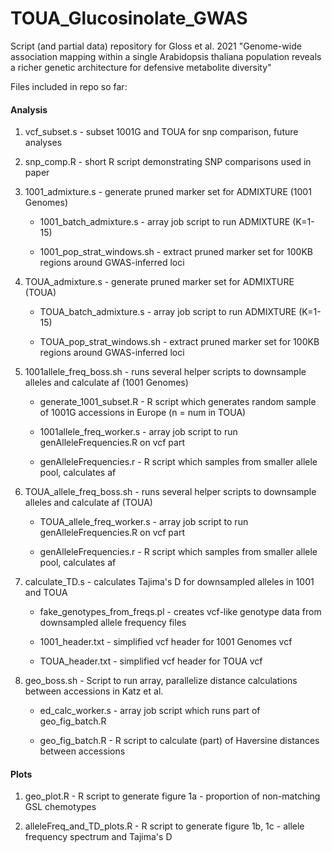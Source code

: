 # TOUA_Glucosinolate_GWAS

Script (and partial data) repository for Gloss et al. 2021 "Genome-wide association mapping within a single Arabidopsis thaliana population reveals a richer genetic architecture for defensive metabolite diversity"

Files included in repo so far:

#### Analysis 

1. vcf_subset.s - subset 1001G and TOUA for snp comparison, future analyses

2. snp_comp.R - short R script demonstrating SNP comparisons used in paper

3. 1001_admixture.s - generate pruned marker set for ADMIXTURE (1001 Genomes)

	- 1001_batch_admixture.s - array job script to run ADMIXTURE (K=1-15)

	- 1001_pop_strat_windows.sh - extract pruned marker set for 100KB regions around GWAS-inferred loci

4. TOUA_admixture.s - generate pruned marker set for ADMIXTURE (TOUA) 

	- TOUA_batch_admixture.s - array job script to run ADMIXTURE (K=1-15)

	- TOUA_pop_strat_windows.sh - extract pruned marker set for 100KB regions around GWAS-inferred loci

5. 1001allele_freq_boss.sh - runs several helper scripts to downsample alleles and calculate af (1001 Genomes)

	- generate_1001_subset.R - R script which generates random sample of 1001G accessions in Europe (n = num in TOUA)
	
	- 1001allele_freq_worker.s - array job script to run genAlleleFrequencies.R on vcf part

	- genAlleleFrequencies.r - R script which samples from smaller allele pool, calculates af

6. TOUA_allele_freq_boss.sh - runs several helper scripts to downsample alleles and calculate af (TOUA)

	- TOUA_allele_freq_worker.s - array job script to run genAlleleFrequencies.R on vcf part

	- genAlleleFrequencies.r - R script which samples from smaller allele pool, calculates af

7. calculate_TD.s - calculates Tajima's D for downsampled alleles in 1001 and TOUA

	- fake_genotypes_from_freqs.pl - creates vcf-like genotype data from downsampled allele frequency files

	- 1001_header.txt - simplified vcf header for 1001 Genomes vcf

	- TOUA_header.txt - simplified vcf header for TOUA vcf

8. geo_boss.sh - Script to run array, parallelize distance calculations between accessions in Katz et al.

	- ed_calc_worker.s - array job script which runs part of geo_fig_batch.R

	- geo_fig_batch.R - R script to calculate (part) of Haversine distances between accessions



#### Plots

1. geo_plot.R - R script to generate figure 1a - proportion of non-matching GSL chemotypes

2. alleleFreq_and_TD_plots.R - R script to generate figure 1b, 1c - allele frequency spectrum and Tajima's D


